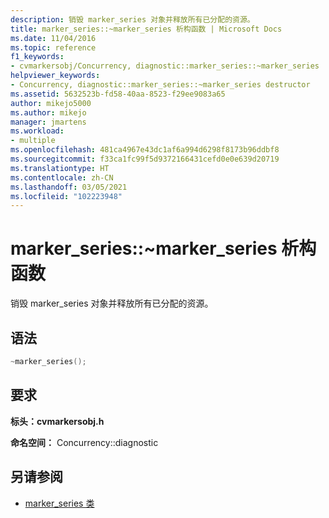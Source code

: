 ```yaml
---
description: 销毁 marker_series 对象并释放所有已分配的资源。
title: marker_series::~marker_series 析构函数 | Microsoft Docs
ms.date: 11/04/2016
ms.topic: reference
f1_keywords:
- cvmarkersobj/Concurrency, diagnostic::marker_series::~marker_series
helpviewer_keywords:
- Concurrency, diagnostic::marker_series::~marker_series destructor
ms.assetid: 5632523b-fd58-40aa-8523-f29ee9083a65
author: mikejo5000
ms.author: mikejo
manager: jmartens
ms.workload:
- multiple
ms.openlocfilehash: 481ca4967e43dc1af6a994d6298f8173b96ddbf8
ms.sourcegitcommit: f33ca1fc99f5d9372166431cefd0e0e639d20719
ms.translationtype: HT
ms.contentlocale: zh-CN
ms.lasthandoff: 03/05/2021
ms.locfileid: "102223948"
---
```

# <a name="marker_seriesmarker_series-destructor"></a>marker_series::~marker_series 析构函数
销毁 marker_series 对象并释放所有已分配的资源。

## <a name="syntax"></a>语法

```cpp
~marker_series();
```

## <a name="requirements"></a>要求
 **标头：cvmarkersobj.h** 

 **命名空间：** Concurrency::diagnostic

## <a name="see-also"></a>另请参阅
- [marker_series 类](../profiling/marker-series-class.md)
